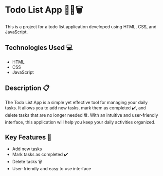 # Todo List App 📝✅🗑️

This is a project for a todo list application developed using HTML, CSS, and JavaScript.

## Technologies Used 💻
- HTML
- CSS
- JavaScript

## Description 📋
The Todo List App is a simple yet effective tool for managing your daily tasks. It allows you to add new tasks, mark them as completed ✔️, and delete tasks that are no longer needed 🗑️. With an intuitive and user-friendly interface, this application will help you keep your daily activities organized.

## Key Features 🔑
- Add new tasks
- Mark tasks as completed ✔️
- Delete tasks 🗑️
- User-friendly and easy to use interface

